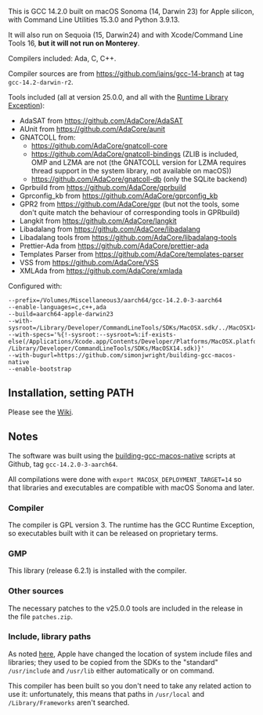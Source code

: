 This is GCC 14.2.0 built on macOS Sonoma (14, Darwin 23) for Apple silicon, with Command Line Utilities 15.3.0 and Python 3.9.13.

It will also run on Sequoia (15, Darwin24) and with Xcode/Command Line Tools 16, **but it will not run on Monterey**.

Compilers included: Ada, C, C++.

Compiler sources are from https://github.com/iains/gcc-14-branch at tag `gcc-14.2-darwin-r2`.
 
Tools included (all at version 25.0.0, and all with the  [Runtime Library Exception][RLE]):

* AdaSAT from https://github.com/AdaCore/AdaSAT
* AUnit from https://github.com/AdaCore/aunit
* GNATCOLL from:
  * https://github.com/AdaCore/gnatcoll-core
  * https://github.com/AdaCore/gnatcoll-bindings (ZLIB is included, OMP and LZMA are not (the GNATCOLL version for LZMA requires thread support in the system library, not available on macOS))
  * https://github.com/AdaCore/gnatcoll-db (only the SQLite backend)
* Gprbuild from https://github.com/AdaCore/gprbuild
* Gprconfig\_kb from https://github.com/AdaCore/gprconfig_kb
* GPR2 from https://github.com/AdaCore/gpr (but not the tools, some don't quite match the behaviour of corresponding tools in GPRbuild)
* Langkit from https://github.com/AdaCore/langkit
* Libadalang from https://github.com/AdaCore/libadalang
* Libadalang tools from https://github.com/AdaCore/libadalang-tools
* Prettier-Ada from https://github.com/AdaCore/prettier-ada
* Templates Parser from  https://github.com/AdaCore/templates-parser
* VSS from https://github.com/AdaCore/VSS
* XMLAda from https://github.com/AdaCore/xmlada

Configured with:
```
--prefix=/Volumes/Miscellaneous3/aarch64/gcc-14.2.0-3-aarch64
--enable-languages=c,c++,ada
--build=aarch64-apple-darwin23
--with-sysroot=/Library/Developer/CommandLineTools/SDKs/MacOSX.sdk/../MacOSX14.sdk
--with-specs='%{!-sysroot:--sysroot=%:if-exists-else(/Applications/Xcode.app/Contents/Developer/Platforms/MacOSX.platform/Developer/SDKs/MacOSX14.sdk /Library/Developer/CommandLineTools/SDKs/MacOSX14.sdk)}'
--with-bugurl=https://github.com/simonjwright/building-gcc-macos-native
--enable-bootstrap
```

[RLE]: http://www.gnu.org/licenses/gcc-exception-faq.html

## Installation, setting PATH ##

Please see the [Wiki](https://github.com/simonjwright/distributing-gcc/wiki).

## Notes ##

The software was built using the [building-gcc-macos-native][BUILDING] scripts at Github, tag `gcc-14.2.0-3-aarch64`.

All compilations were done with `export MACOSX_DEPLOYMENT_TARGET=14` so that libraries and executables are compatible with macOS Sonoma and later.

[BUILDING]:https://github.com/simonjwright/building-gcc-macos-native

### Compiler ###

The compiler is GPL version 3. The runtime has the GCC Runtime Exception, so executables built with it can be released on proprietary terms.

### GMP ###

This library (release 6.2.1) is installed with the compiler.

### Other sources ###

The necessary patches to the v25.0.0 tools are included in the release in the file `patches.zip`.

### Include, library paths ###

As noted [here][SDKS], Apple have changed the location of system include files and libraries; they used to be copied from the SDKs to the "standard" `/usr/include` and `/usr/lib` either automatically or on command.

This compiler has been built so you don't need to take any related action to use it: unfortunately, this means that paths in `/usr/local` and `/Library/Frameworks` aren't searched.

[SDKS]: https://forward-in-code.blogspot.com/2022/03/which-sdk-choices-choices.html
